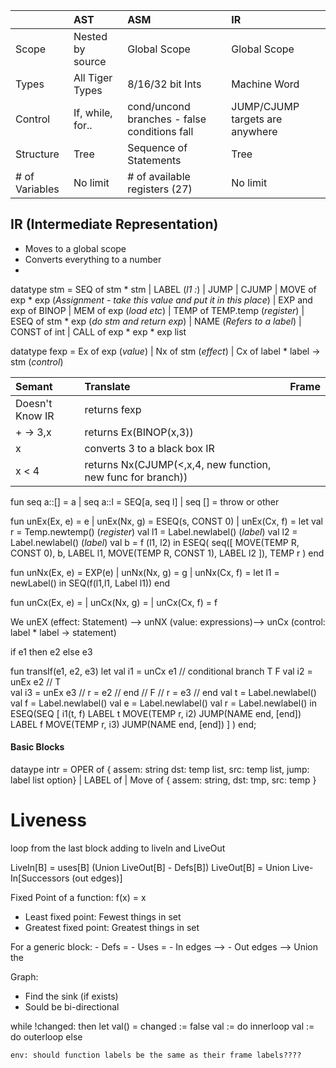 |                 | AST              | ASM                                          | IR                                |
| :-------------  | :-------------   | :---------------------------------------     |:-------------                     |
| Scope           | Nested by source | Global Scope                                 | Global Scope                      |
| Types           | All Tiger Types  | 8/16/32 bit Ints                             | Machine Word                      |
| Control         | If, while, for.. | cond/uncond branches - false conditions fall | JUMP/CJUMP targets are anywhere   |
| Structure       | Tree             | Sequence of Statements                       | Tree                              |
| # of Variables  | No limit         | # of available registers (27)                | No limit                          |

## IR (Intermediate Representation)
- Moves to a global scope
- Converts everything to a number
-

datatype stm = SEQ of stm * stm
             | LABEL (*l1 :*)
             | JUMP
             | CJUMP
             | MOVE of exp * exp (*Assignment - take this value and put it in this place*)
             | EXP
    and exp of BINOP
             | MEM of exp (*load etc*)
             | TEMP of TEMP.temp (*register*)
             | ESEQ of stm * exp (*do stm and return exp*)
             | NAME (*Refers to a label*)
             | CONST of int
             | CALL of exp * exp * exp list

 datatype fexp = Ex of exp (*value*)
               | Nx of stm (*effect*)
               | Cx of label * label -> stm (*control*)

| Semant          | Translate                                                   | Frame                                        |
| :-------------  | :-------------                                              | :---------------------------------------     |
| Doesn't Know IR | returns fexp                                                |                                              |
| + -> 3,x        | returns Ex(BINOP(x,3))                                      |                                              |
| x               | converts 3 to a black box IR                                |                                              |
| x < 4           | returns Nx(CJUMP(<,x,4, new function, new func for branch)) |                                              |

fun seq a::[] = a
  | seq a::l  = SEQ[a, seq l]
  | seq []    = throw or other

fun unEx(Ex, e) = e
  | unEx(Nx, g) = ESEQ(s, CONST 0)
  | unEx(Cx, f) =
    let val r = Temp.newtemp() (*register*)
        val l1 = Label.newlabel() (*label*)
        val l2 = Label.newlabel() (*label*)
        val b = f (l1, l2)
    in
        ESEQ(
            seq([
                    MOVE(TEMP R, CONST 0),
                    b,
                    LABEL l1,
                    MOVE(TEMP R, CONST 1),
                    LABEL l2
                  ]),
             TEMP r
             )
    end

fun unNx(Ex, e) = EXP(e)
  | unNx(Nx, g) = g
  | unNx(Cx, f) =
    let l1 = newLabel()
    in
        SEQ(f(l1,l1, Label l1))
    end

fun unCx(Ex, e) =
  | unCx(Nx, g) =
  | unCx(Cx, f) = f


 We unEX (effect: Statement) --> unNX (value: expressions)--> unCx (control: label * label -> statement)


 if e1 then e2 else e3

 fun transIf(e1, e2, e3)
    let
        val i1 = unCx e1                // conditional branch T F
        val i2 = unEx e2                 // T  
        val i3 = unEx e3                     // r = e2
                                             // end
                                         // F
                                            // r = e3
                                            // end
        val t = Label.newlabel()
        val f = Label.newlabel()
        val e = Label.newlabel()
        val r = Label.newlabel()
    in
        ESEQ(SEQ [
                i1(t, f)
                LABEL t
                MOVE(TEMP r, i2)
                JUMP(NAME end, [end])
                LABEL f
                MOVE(TEMP r, i3)
                JUMP(NAME end, [end])
                ]
            )
    end;


#### Basic Blocks



dataype intr =
    OPER of {
        assem: string
        dst: temp list,
        src: temp list,
        jump: label list option}
    | LABEL of
    | Move of {
            assem: string,
            dst: tmp,
            src: temp
            }


# Liveness

loop from the last block adding to liveIn and LiveOut

LiveIn[B] = uses[B] (Union LiveOut[B] - Defs[B])
LiveOut[B] = Union Live-In[Successors (out edges)]

Fixed Point of a function: f(x) = x
- Least fixed point: Fewest things in set
- Greatest fixed point: Greatest things in set

For a generic block:
    - Defs =
    - Uses =
    - In edges -->
    - Out edges --> Union the  


Graph:
- Find the sink (if exists)
- Sould be bi-directional


while !changed:
    then
        let val() = changed := false
        val := do innerloop
        val := do outerloop
    else







    env: should function labels be the same as their frame labels????
